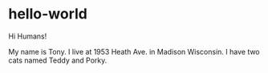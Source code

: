 # hello-world
Hi Humans!

My name is Tony.  I live at 1953 Heath Ave. in Madison Wisconsin.  I have two cats named Teddy and Porky.
